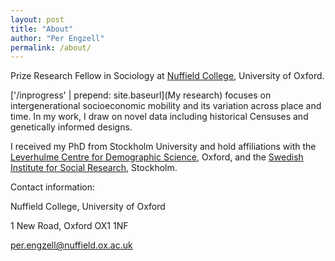 ```yaml
---
layout: post
title: "About"
author: "Per Engzell"
permalink: /about/
---
```


Prize Research Fellow in Sociology at [Nuffield College](https://www.nuffield.ox.ac.uk), University of Oxford.

['/inprogress' | prepend: site.baseurl](My research) focuses on intergenerational socioeconomic mobility and its variation across place and time. In my work, I draw on novel data including historical Censuses and genetically informed designs. 

I received my PhD from Stockholm University and hold  affiliations with the [Leverhulme Centre for Demographic Science](http://www.demographicscience.ox.ac.uk), Oxford, and the [Swedish Institute for Social Research](https://www.sofi.su.se/english/), Stockholm.

Contact information: 

Nuffield College, University of Oxford

1 New Road, Oxford OX1 1NF

[per.engzell@nuffield.ox.ac.uk](mailto:per.engzell@nuffield.ox.ac.uk)

